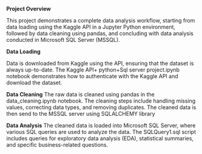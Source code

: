 **Project Overview**

This project demonstrates a complete data analysis workflow, starting from data loading using the Kaggle API in a Jupyter Python environment, 
followed by data cleaning using pandas, and concluding with data analysis conducted in Microsoft SQL Server (MSSQL).

**Data Loading**

Data is downloaded from Kaggle using the API, ensuring that the dataset is always up-to-date. The Kaggle API+ python+Sql server project.ipynb notebook demonstrates how to authenticate with the Kaggle API and download the dataset.

**Data Cleaning**
The raw data is cleaned using pandas in the data_cleaning.ipynb notebook. The cleaning steps include handling missing values, correcting data types, and removing duplicates. The cleaned data is then send to the MSSQL server using SQLALCHEMY library

**Data Analysis**
The cleaned data is loaded into Microsoft SQL Server, where various SQL queries are used to analyze the data. The SQLQuery1.sql script includes queries for exploratory data analysis (EDA), statistical summaries, and specific business-related questions.
